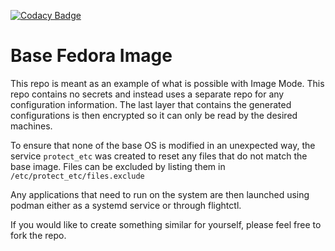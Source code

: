 [![Codacy Badge](https://app.codacy.com/project/badge/Grade/63aa21dd1caf4dac898ba695ce6a57e7)](https://app.codacy.com/gh/JasonN3/fedora_base/dashboard?utm_source=gh&utm_medium=referral&utm_content=&utm_campaign=Badge_grade)

# Base Fedora Image

This repo is meant as an example of what is possible with Image Mode. This repo contains no secrets and instead uses a separate repo for any configuration information. The last layer that contains the generated configurations is then encrypted so it can only be read by the desired machines.

To ensure that none of the base OS is modified in an unexpected way, the service `protect_etc` was created to reset any files that do not match the base image. Files can be excluded by listing them in `/etc/protect_etc/files.exclude`

Any applications that need to run on the system are then launched using podman either as a systemd service or through flightctl.

If you would like to create something similar for yourself, please feel free to fork the repo.
